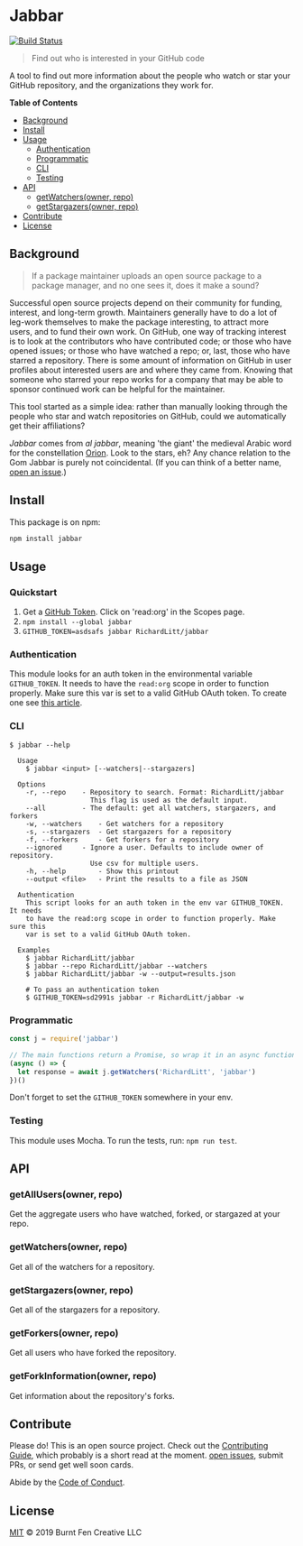 # Jabbar

[![Build Status](https://travis-ci.org/RichardLitt/jabbar.svg?branch=master)](https://travis-ci.org/RichardLitt/jabbar)

> Find out who is interested in your GitHub code

A tool to find out more information about the people who watch or star your GitHub repository, and the organizations they work for.

**Table of Contents**

- [Background](#background)
- [Install](#install)
- [Usage](#usage)
  - [Authentication](#authentication)
  - [Programmatic](#programmatic)
  - [CLI](#cli)
  - [Testing](#testing)
- [API](#api)
  - [getWatchers(owner, repo)](#getwatchersowner-repo)
  - [getStargazers(owner, repo)](#getstargazersowner-repo)
- [Contribute](#contribute)
- [License](#license)

## Background

> If a package maintainer uploads an open source package to a package manager, and no one sees it, does it make a sound?

Successful open source projects depend on their community for funding, interest, and long-term growth. Maintainers generally have to do a lot of leg-work themselves to make the package interesting, to attract more users, and to fund their own work. On GitHub, one way of tracking interest is to look at the contributors who have contributed code; or those who have opened issues; or those who have watched a repo; or, last, those who have starred a repository. There is some amount of information on GitHub in user profiles about interested users are and where they came from. Knowing that someone who starred your repo works for a company that may be able to sponsor continued work can be helpful for the maintainer.

This tool started as a simple idea: rather than manually looking through the people who star and watch repositories on GitHub, could we automatically get their affiliations?

*Jabbar* comes from *al jabbar*, meaning 'the giant' the medieval Arabic word for the constellation [Orion](https://en.wikipedia.org/wiki/Orion_(constellation)). Look to the stars, eh? Any chance relation to the Gom Jabbar is purely not coincidental. (If you can think of a better name, [open an issue](https://github.com/RichardLitt/jabbar/issues/new).)

## Install

This package is on npm:

```sh
npm install jabbar
```

## Usage

### Quickstart

1. Get a [GitHub Token](https://help.github.com/articles/creating-a-personal-access-token-for-the-command-line/). Click on 'read:org' in the Scopes page.
2. `npm install --global jabbar`
3. `GITHUB_TOKEN=asdsafs jabbar RichardLitt/jabbar`

### Authentication

This module looks for an auth token in the environmental variable `GITHUB_TOKEN`. It needs to have the `read:org` scope in order to function properly. Make sure this var is set to a valid GitHub OAuth token. To create one see [this article](https://help.github.com/articles/creating-a-personal-access-token-for-the-command-line/).

### CLI

```
$ jabbar --help

  Usage
    $ jabbar <input> [--watchers|--stargazers]

  Options
    -r, --repo    - Repository to search. Format: RichardLitt/jabbar
                    This flag is used as the default input.
    --all         - The default: get all watchers, stargazers, and forkers
    -w, --watchers    - Get watchers for a repository
    -s, --stargazers  - Get stargazers for a repository
    -f, --forkers     - Get forkers for a repository
    --ignored     - Ignore a user. Defaults to include owner of repository.
                    Use csv for multiple users.
    -h, --help        - Show this printout
    --output <file>   - Print the results to a file as JSON

  Authentication
    This script looks for an auth token in the env var GITHUB_TOKEN. It needs
    to have the read:org scope in order to function properly. Make sure this
    var is set to a valid GitHub OAuth token.

  Examples
    $ jabbar RichardLitt/jabbar
    $ jabbar --repo RichardLitt/jabbar --watchers
    $ jabbar RichardLitt/jabbar -w --output=results.json

    # To pass an authentication token
    $ GITHUB_TOKEN=sd2991s jabbar -r RichardLitt/jabbar -w
```

### Programmatic

```js
const j = require('jabbar')

// The main functions return a Promise, so wrap it in an async function
(async () => {
  let response = await j.getWatchers('RichardLitt', 'jabbar')
})()
```

Don't forget to set the `GITHUB_TOKEN` somewhere in your env.

### Testing

This module uses Mocha. To run the tests, run: `npm run test`.

## API

### getAllUsers(owner, repo)

Get the aggregate users who have watched, forked, or stargazed at your repo.

### getWatchers(owner, repo)

Get all of the watchers for a repository.

### getStargazers(owner, repo)

Get all of the stargazers for a repository.

### getForkers(owner, repo)

Get all users who have forked the repository.

### getForkInformation(owner, repo)

Get information about the repository's forks.

## Contribute

Please do! This is an open source project. Check out the [Contributing Guide](CONTRIBUTING.md), which probably is a short read at the moment. [open issues](https://github.com/RichardLitt/jabbar/issues/new), submit PRs, or send get well soon cards.

Abide by the [Code of Conduct](CODE_OF_CONDUCT.md).

## License

[MIT](LICENSE) © 2019 Burnt Fen Creative LLC
